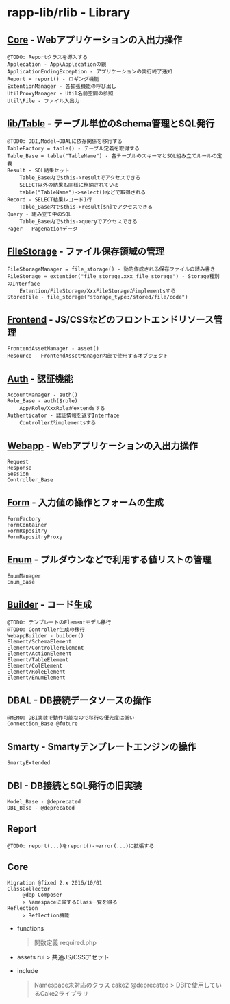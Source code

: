 rapp-lib/rlib - Library
========================================

[Core](lib/Core.md) - Webアプリケーションの入出力操作
-------------------------------------
    @TODO: Reportクラスを導入する
    Applecation - App\Applecationの親
    ApplicationEndingException - アプリケーションの実行終了通知
    Report = report() - ロギング機能
    ExtentionManager - 各拡張機能の呼び出し
    UtilProxyManager - Util名前空間の参照
    Util\File - ファイル入出力

[lib/Table](lib/Table.md) - テーブル単位のSchema管理とSQL発行
-------------------------------------
    @TODO: DBI,Model→DBALに依存関係を移行する
    TableFactory = table() - テーブル定義を取得する
    Table_Base = table("TableName") - 各テーブルのスキーマとSQL組み立てルールの定義
    Result - SQL結果セット
        Table_Base内で$this->resultでアクセスできる
        SELECT以外の結果も同様に格納されている
        table("TableName")->select()などで取得される
    Record - SELECT結果レコード1行
        Table_Base内で$this->result[$n]でアクセスできる
    Query - 組み立て中のSQL
        Table_Base内で$this->queryでアクセスできる
    Pager - Pagenationデータ

[FileStorage](lib/FileStorage.md) - ファイル保存領域の管理
-------------------------------------
    FileStorageManager = file_storage() - 動的作成される保存ファイルの読み書き
    FileStorage = extention("file_storage.xxx_file_storage") - Storage種別のInterface
        Extention/FileStorage/XxxFileStorageがimplementsする
    StoredFile - file_storage("storage_type:/stored/file/code")

[Frontend](lib/Frontend.md) - JS/CSSなどのフロントエンドリソース管理
-------------------------------------
    FrontendAssetManager - asset()
    Resource - FrontendAssetManager内部で使用するオブジェクト

[Auth](lib/Auth.md) - 認証機能
-------------------------------------
    AccountManager - auth()
    Role_Base - auth($role)
        App/Role/XxxRoleがextendsする
    Authenticator - 認証情報を返すInterface
        Controllerがimplementsする

[Webapp](lib/Webapp.md) - Webアプリケーションの入出力操作
-------------------------------------
    Request
    Response
    Session
    Controller_Base

[Form](lib/Form.md) - 入力値の操作とフォームの生成
-------------------------------------
    FormFactory
    FormContainer
    FormRepositry
    FormRepositryProxy

[Enum](lib/Enum.md) - プルダウンなどで利用する値リストの管理
-------------------------------------
    EnumManager
    Enum_Base

[Builder](lib/Builder.md) - コード生成
-------------------------------------
    @TODO: テンプレートのElementモデル移行
    @TODO: Controller生成の移行
    WebappBuilder - builder()
    Element/SchemaElement
    Element/ControllerElement
    Element/ActionElement
    Element/TableElement
    Element/ColElement
    Element/RoleElement
    Element/EnumElement

DBAL - DB接続データソースの操作
-------------------------------------
    @MEMO: DBI実装で動作可能なので移行の優先度は低い
    Connection_Base @future

Smarty - Smartyテンプレートエンジンの操作
-------------------------------------
    SmartyExtended

DBI - DB接続とSQL発行の旧実装
-------------------------------------
    Model_Base - @deprecated
    DBI_Base - @deprecated

Report
-------------------------------------
    @TODO: report(...)をreport()->error(...)に拡張する

Core
-------------------------------------
    Migration @fixed 2.x 2016/10/01
    ClassCollector
         @dep Composer
         > Namespaceに属するClass一覧を得る
    Reflection
         > Reflection機能

- functions
    > 関数定義
    required.php

- assets
    rui
         > 共通JS/CSSアセット

- include
    > Namespace未対応のクラス
    cake2 @deprecated
         > DBIで使用しているCake2ライブラリ


